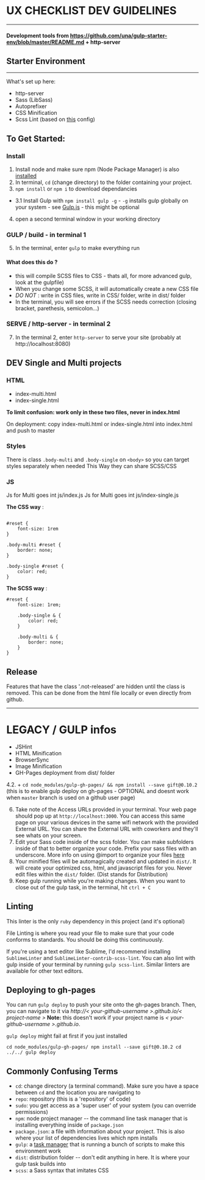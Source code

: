 # UX CHECKLIST DEV GUIDELINES
---
#### Development tools from https://github.com/una/gulp-starter-env/blob/master/README.md + http-server

## Starter Environment
---

What's set up here:
- http-server
- Sass (LibSass)
- Autoprefixer
- CSS Minification
- Scss Lint (based on [this](https://github.com/causes/scss-lint/blob/master/config/default.yml) config)


## To Get Started:

### Install
1. Install node and make sure npm (Node Package Manager) is also [installed](http://blog.nodeknockout.com/post/65463770933/how-to-install-node-js-and-npm)
2. In terminal, `cd` (change directory) to the folder containing your project.
3. `npm install` or `npm i` to download dependancies

- 3.1 Install Gulp with `npm install gulp -g` - `-g` installs gulp globally on your system - see [Gulp.js](https://gulpjs.com/) - this might be optional
4. open a second terminal window in your working directory

### GULP / build - in terminal 1
5. In the terminal, enter `gulp` to make everything run 

#### What does this do ?
- this will compile SCSS files to CSS - thats all, for more advanced gulp, look at the gulpfile)
- When you change some SCSS, it will automatically create a new CSS file
- *DO NOT* : write in CSS files, write in CSS/ folder, write in dist/ folder
- In the terminal, you will see errors if the SCSS needs correction (closing bracket, parethesis, semicolon...)

### SERVE / http-server - in terminal 2
7. In the terminal 2, enter `http-server` to serve your site (probably at http://localhost:8080)


## DEV Single and Multi projects

### HTML
- index-multi.html
- index-single.html

**To limit confusion: work only in these two files, never in index.html**

On deployment: copy index-multi.html or index-single.html into index.html and push to master

### Styles
There is class `.body-multi` and `.body-single` on `<body>` so you can target styles separately when needed
This Way they can share SCSS/CSS

### JS
Js for Multi goes int js/index.js
Js for Multi goes int js/index-single.js

**The CSS way** :

```

#reset {
    font-size: 1rem
}

.body-multi #reset {
    border: none;
}

.body-single #reset {
    color: red;
}

```

**The SCSS way** :

```
#reset {
	font-size: 1rem;

    .body-single & {
        color: red;
    }

    .body-multi & {
        border: none;
    }
}

```

## Release
Features that have the class '.not-released' are hidden until the class is removed.
This can be done from the html file locally or even directly from github.


---
# LEGACY / GULP infos 
- JSHint
- HTML Minification
- BrowserSync
- Image Minification
- GH-Pages deployment from dist/ folder

4.2. + ``cd node_modules/gulp-gh-pages/ && npm install --save gift@0.10.2`` (this is to enable gulp deploy on gh-pages - OPTIONAL and doesnt work when `master` branch is used on a github user page)

6. Take note of the Access URLs provided in your terminal. Your web page should pop up at `http://localhost:3000`. You can access this same page on your various devices in the same wifi network with the provided External URL. You can share the External URL with coworkers and they'll see whats on your screen.
7. Edit your Sass code inside of the scss folder. You can make subfolders inside of that to better organize your code. Prefix your sass files with an underscore. More info on using @import to organize your files [here](http://sass-guidelin.es/#main-file)
8. Your minified files will be automagically created and updated in `dist/`. It will create your optimized css, html, and javascript files for you. Never edit files within the `dist/` folder. (Dist stands for Distribution)
9. Keep gulp running while you're making changes. When you want to close out of the gulp task, in the terminal, hit `ctrl + C`

## Linting

This linter is the only `ruby` dependency in this project (and it's optional)

File Linting is where you read your file to make sure that your code conforms to standards. You should be doing this continuously.

If you're using a text editor like Sublime, I'd recommend installing `SublimeLinter` and `SublimeLinter-contrib-scss-lint`. You can also lint with gulp inside of your terminal by running `gulp scss-lint`. Similar linters are available for other text editors.

## Deploying to gh-pages

You can run `gulp deploy` to push your site onto the gh-pages branch. Then, you can navigate to it via *http://< your-github-username >.github.io/< project-name >* **Note:** this doesn't work if your project name is *< your-github-username  >.github.io*.

`gulp deploy` might fail at first if you just installed 

``cd node_modules/gulp-gh-pages/
npm install --save gift@0.10.2
cd ../../
gulp deploy
``

## Commonly Confusing Terms

- `cd`: change directory (a terminal command). Make sure you have a space between `cd` and the location you are navigating to
- `repo`: repository (this is a 'repository' of code)
- `sudo`: you get access as a 'super user' of your system (you can override permissions)
- `npm`: node project manager -- the command line task manager that is installing everything inside of `package.json`
- `package.json`: a file with information about your project. This is also where your list of dependencies lives which npm installs
- `gulp`: a [task manager](http://gulpjs.com) that is running a bunch of scripts to make this environment work
- `dist`: distribution folder -- don't edit anything in here. It is where your gulp task builds into
- `scss`: a Sass syntax that imitates CSS
